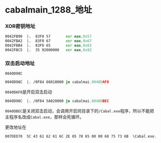 # cabalmain_1288_地址

### XOR密钥地址

```asm
0042FB90  |.  83F0 57       xor eax,0x57
0042FBA2  |.  83F0 67       xor eax,0x67
0042FBB4  |.  83F0 65       xor eax,0x65
0042FBC5  |.  35 92000000   xor eax,0x92
```



### 双击启动地址

`0040D98C`

```asm
0040D98C  |. /0F84 66010000 je cabalmai.0040DAF8
```
`0040DAF8`是开启双击启动
```asm
0040D98C  |. /0F84 5A020000 je cabalmai.0040DBEC
```

`0040DBEC`是关闭双击启动，会调用开启同目录下的`/Cabal.exe`程序，所以不能把主程序名改成`Cabal.exe`，那样会死循环。

更改地址在

```asm
007DED70  5C 43 61 62 61 6C 2E 65 78 65 00 00 68 75 73 6B  \Cabal.exe..husky
```